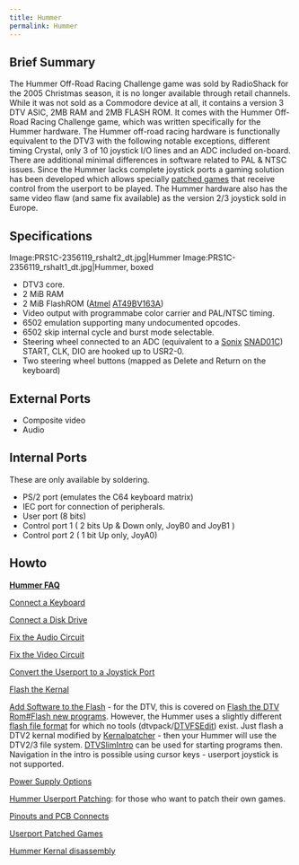 ```yaml
---
title: Hummer
permalink: Hummer
---
```


Brief Summary
-------------

The Hummer Off-Road Racing Challenge game was sold by RadioShack for the
2005 Christmas season, it is no longer available through retail
channels. While it was not sold as a Commodore device at all, it
contains a version 3 DTV ASIC, 2MB RAM and 2MB FLASH ROM. It comes with
the Hummer Off-Road Racing Challenge game, which was written
specifically for the Hummer hardware. The Hummer off-road racing
hardware is functionally equivalent to the DTV3 with the following
notable exceptions, different timing Crystal, only 3 of 10 joystick I/O
lines and an ADC included on-board. There are additional minimal
differences in software related to PAL & NTSC issues. Since the Hummer
lacks complete joystick ports a gaming solution has been developed which
allows specially [ patched games](Userport_Patched_Games "wikilink")
that receive control from the userport to be played. The Hummer hardware
also has the same video flaw (and same fix available) as the version 2/3
joystick sold in Europe.

Specifications
--------------

Image:PRS1C-2356119\_rshalt2\_dt.jpg|Hummer
Image:PRS1C-2356119\_rshalt1\_dt.jpg|Hummer, boxed

-   DTV3 core.
-   2 MiB RAM
-   2 MiB FlashROM ([Atmel](http://www.atmel.com/)
    [AT49BV163A](http://www.atmel.com/dyn/resources/prod_documents/doc3349.pdf))
-   Video output with programmabe color carrier and PAL/NTSC timing.
-   6502 emulation supporting many undocumented opcodes.
-   6502 skip internal cycle and burst mode selectable.
-   Steering wheel connected to an ADC (equivalent to a
    [Sonix](http://www.sonix.com.tw/)
    [SNAD01C](http://www.datasheetsite.com/datasheet/SNAD01C)) START,
    CLK, DIO are hooked up to USR2-0.
-   Two steering wheel buttons (mapped as Delete and Return on the
    keyboard)

External Ports
--------------

-   Composite video
-   Audio

Internal Ports
--------------

These are only available by soldering.

-   PS/2 port (emulates the C64 keyboard matrix)
-   IEC port for connection of peripherals.
-   User port (8 bits)
-   Control port 1 ( 2 bits Up & Down only, JoyB0 and JoyB1 )
-   Control port 2 ( 1 bit Up only, JoyA0)

Howto
-----

**[Hummer
FAQ](http://home.earthlink.net/~dgdtv/dtv/data/hummer_faq.html)**

[Connect a Keyboard](Connect_a_Keyboard "wikilink")

[Connect a Disk Drive](Connect_a_Disk_Drive "wikilink")

[Fix the Audio Circuit](Fix_the_Audio_Circuit "wikilink")

[Fix the Video Circuit](Fix_the_Video_Circuit "wikilink")

[Convert the Userport to a Joystick
Port](Convert_the_Userport_to_a_Joystick_Port "wikilink")

[Flash the Kernal](Flash_the_Kernal "wikilink")

[Add Software to the Flash](Add_Software_to_the_Flash "wikilink") - for
the DTV, this is covered on [Flash the DTV Rom\#Flash new
programs](Flash_the_DTV_Rom#Flash_new_programs "wikilink"). However, the
Hummer uses a slightly different [flash file
format](Hummer_Kernal_disassembly#File_Format "wikilink") for which no
tools (dtvpack/[DTVFSEdit](DTVFSEdit "wikilink")) exist. Just flash a
DTV2 kernal modified by [Kernalpatcher](Kernalpatcher "wikilink") - then
your Hummer will use the DTV2/3 file system.
[DTVSlimIntro](DTVSlimIntro "wikilink") can be used for starting
programs then. Navigation in the intro is possible using cursor keys -
userport joystick is not supported.

[Power Supply Options](Power_Supply_Options "wikilink")

[Hummer Userport Patching](Hummer_Userport_Patching "wikilink"): for
those who want to patch their own games.

[Pinouts and PCB Connects](:Image:Connectors.png "wikilink")

[Userport Patched Games](Userport_Patched_Games "wikilink")

[Hummer Kernal disassembly](Hummer_Kernal_disassembly "wikilink")
